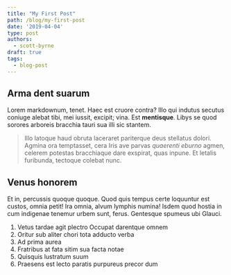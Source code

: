 ```yaml
---
title: "My First Post"
path: /blog/my-first-post
date: '2019-04-04'
type: post
authors:
  - scott-byrne
draft: true
tags:
  - blog-post
---
```


## Arma dent suarum

Lorem markdownum, tenet. Haec est cruore contra? Illo qui indutus secutus
coniuge alebat tibi, mei iussit, excipit; vina. Est **mentisque**. Libys se quod
sorores arboreis bracchia tauri sua illi sic stantem.

> Illo latoque haud obruta laceraret pariterque deus stellatus dolori. Agmina
> ora temptasset, cera Iris ave parvas _quaerenti eburno_ agmen, celerem
> potestas bracchiaque dare exspirat, quas inpune. Et letalis furibunda,
> tectoque colebat nunc.

## Venus honorem

Et in, percussis quoque quoque. Quod quis tempus certe loquuntur est custos,
omnia petit! Ira omnia, alvum lymphis numina! Isdem quod hostia in cum indigenae
tenemur urbem sunt, ferus. Gentesque spumeus ubi Glauci.

1. Vetus tardae agit plectro Occupat darentque omnem
2. Oritur sub aliter chori tota adducto verba
3. Ad prima aurea
4. Fratribus at fata sitim sua facta notae
5. Quisquis lustratum suum
6. Praesens est lecto paratis purpureus precor dum
